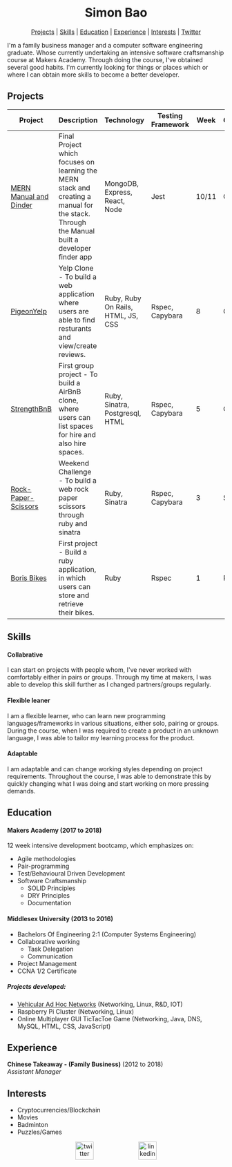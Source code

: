 <h1 align="center"> Simon Bao  </h1>

 <p align="center">  <a href='#projects'>Projects</a> |   <a href='#skills'>Skills</a>  |  <a href='#education'>Education</a> | <a href='#experience'>Experience</a> |  <a href='#interests'>Interests</a> |  <a href='https://twitter.com/SimonBao_Sy/'>Twitter</a> </p>

I'm a family business manager and a computer software engineering graduate.
Whose currently undertaking an intensive software craftsmanship course at Makers Academy.
Through doing the course, I've obtained several good habits.
I'm currently looking for things or places which or where I can obtain more skills to become a better developer.

## Projects  <a name= "projects"></a>
| Project | Description | Technology | Testing Framework | Week | Grouping |
| --- | --- | --- | --- | --- | --- |
| [MERN Manual and Dinder](https://github.com/SimonBao/Dindr) | Final Project which focuses on learning the MERN stack and creating a manual for the stack. Through the Manual built a developer finder app | MongoDB, Express, React, Node | Jest | 10/11 | Group(6) |
| [PigeonYelp](https://github.com/SimonBao/PigeonYelp) | Yelp Clone - To build a web application where users are able to find resturants and view/create reviews. | Ruby, Ruby On Rails, HTML, JS, CSS | Rspec, Capybara | 8 | Group(4) |
| [StrengthBnB](https://github.com/SimonBao/strength-bnb) | First group project - To build a AirBnB clone, where users can list spaces for hire and also hire spaces.  | Ruby, Sinatra, Postgresql, HTML | Rspec, Capybara | 5 | Group(4) |
| [Rock-Paper-Scissors](https://github.com/SimonBao/rps-challenge) | Weekend Challenge - To build a web rock paper scissors through ruby and sinatra | Ruby, Sinatra | Rspec, Capybara | 3 | Solo |
| [Boris Bikes](https://github.com/SimonBao/boris_bikes) | First project - Build a ruby application, in which users can store and retrieve their bikes. | Ruby | Rspec | 1 | Pairing |






## Skills <a name= "skills"></a>

#### Collabrative
I can start on projects with people whom, I've never worked with comfortably either in pairs or groups. Through my time at makers, I was able to develop this skill further as I changed partners/groups regularly.  
#### Flexible leaner
I am a flexible learner, who can learn new programming languages/frameworks in various situations, either solo, pairing or groups. During the course, when I was required to create a product in an unknown language, I was able to tailor my learning process for the product.
 
 #### Adaptable
 I am adaptable and can change working styles depending on project requirements. Throughout the course, I was able to demonstrate this by quickly changing what I was doing and start working on more pressing demands.  

## Education <a name= "education"></a>

#### Makers Academy (2017 to 2018)
12 week intensive development bootcamp, which emphasizes on:

- Agile methodologies
- Pair-programming
- Test/Behavioural Driven Development
- Software Craftsmanship
    - SOLID Principles
    - DRY Principles
    - Documentation

#### Middlesex University (2013 to 2016)

- Bachelors Of Engineering 2:1 (Computer Systems Engineering)
- Collaborative working
    - Task Delegation
    - Communication
- Project Management
- CCNA 1/2 Certificate

##### Projects developed:
- [Vehicular Ad Hoc Networks](http://www.vanet.mdx.ac.uk/) (Networking, Linux, R&D, IOT)
- Raspberry Pi Cluster (Networking, Linux)
- Online Multiplayer GUI TicTacToe Game (Networking, Java, DNS, MySQL, HTML, CSS, JavaScript)


## Experience <a name= "experience"></a>

**Chinese Takeaway - (Family Business)** (2012 to 2018)   
*Assistant Manager*  

## Interests <a name= "interests"></a>
- Cryptocurrencies/Blockchain
- Movies
- Badminton
- Puzzles/Games
<a name= "contact"></a>
<p align="center">
<a href="https://twitter.com/SimonBao_Sy">
<img src="http://goinkscape.com/wp-content/uploads/2015/07/twitter-logo-final.png" alt="twitter" hspace="50" height="42" width="42"></a>

<a href="https://www.linkedin.com/in/simon-bao">
<img src="https://www.iconfinder.com/data/icons/free-social-icons/67/linkedin_circle_color-512.png" alt="linkedin" hspace="50" height="42" width="42"></a></p>

